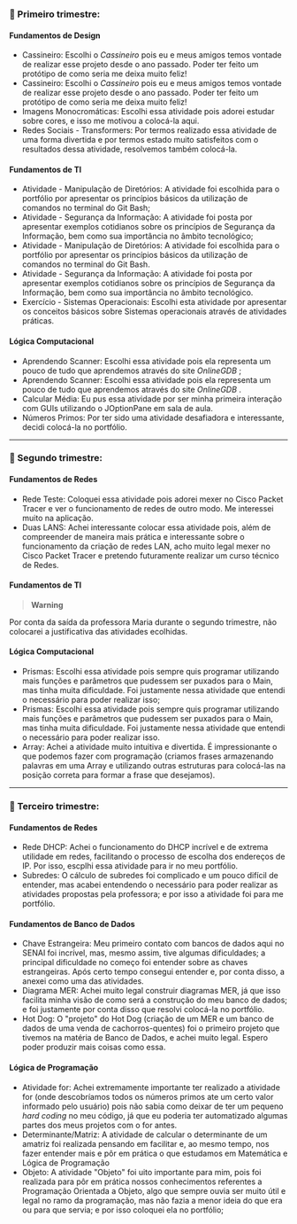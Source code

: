  <h3> 🥇 Primeiro trimestre: </h3>

 #### Fundamentos de Design
 - Cassineiro: Escolhi o <i> Cassineiro </i> pois eu e meus amigos temos vontade de realizar esse projeto desde o ano passado. Poder ter feito um protótipo de como seria me deixa muito feliz! 
 - Cassineiro: Escolhi o <i> Cassineiro </i> pois eu e meus amigos temos vontade de realizar esse projeto desde o ano passado. Poder ter feito um protótipo de como seria me deixa muito feliz!
 - Imagens Monocromáticas: Escolhi essa atividade pois adorei estudar sobre cores, e isso me motivou a colocá-la aqui.
 - Redes Sociais - Transformers: Por termos realizado essa atividade de uma forma divertida e por termos estado muito satisfeitos com o resultados dessa atividade, resolvemos também colocá-la.

#### Fundamentos de TI
- Atividade - Manipulação de Diretórios: A atividade foi escolhida para o portfólio por apresentar os princípios básicos da utilização de comandos no terminal do Git Bash;
- Atividade - Segurança da Informação: A atividade foi posta por apresentar exemplos cotidianos sobre os princípios de Segurança da Informação, bem como sua importância no âmbito tecnológico;
- Atividade - Manipulação de Diretórios: A atividade foi escolhida para o portfólio por apresentar os princípios básicos da utilização de comandos no terminal do Git Bash.
- Atividade - Segurança da Informação: A atividade foi posta por apresentar exemplos cotidianos sobre os princípios de Segurança da Informação, bem como sua importância no âmbito tecnológico.
- Exercício - Sistemas Operacionais: Escolhi esta atividade por apresentar os conceitos básicos sobre Sistemas operacionais através de atividades práticas.

#### Lógica Computacional
- Aprendendo Scanner: Escolhi essa atividade pois ela representa um pouco de tudo que aprendemos através do site <i> OnlineGDB </i>;
- Aprendendo Scanner: Escolhi essa atividade pois ela representa um pouco de tudo que aprendemos através do site <i> OnlineGDB </i>.
- Calcular Média: Eu pus essa atividade por ser minha primeira interação com GUIs utilizando o JOptionPane em sala de aula. <br>
- Números Primos: Por ter sido uma atividade desafiadora e interessante, decidi colocá-la no portfólio.

<hr>

<h3> 🥈 Segundo trimestre: </h3>

#### Fundamentos de Redes
 - Rede Teste: Coloquei essa atividade pois adorei mexer no Cisco Packet Tracer e ver o funcionamento de redes de outro modo. Me interessei muito na aplicação.
 - Duas LANS: Achei interessante colocar essa atividade pois, além de compreender de maneira mais prática e interessante sobre o funcionamento da criação de redes LAN, acho muito legal mexer no Cisco Packet Tracer e pretendo futuramente realizar um curso técnico de Redes. 

#### Fundamentos de TI
> **Warning** 

Por conta da saída da professora Maria durante o segundo trimestre, não colocarei a justificativa das atividades ecolhidas.

#### Lógica Computacional
- Prismas: Escolhi essa atividade pois sempre quis programar utilizando mais funções e parâmetros que pudessem ser puxados para o Main, mas tinha muita dificuldade. Foi justamente nessa atividade que entendi o necessário para poder realizar isso;
- Prismas: Escolhi essa atividade pois sempre quis programar utilizando mais funções e parâmetros que pudessem ser puxados para o Main, mas tinha muita dificuldade. Foi justamente nessa atividade que entendi o necessário para poder realizar isso.
- Array: Achei a atividade muito intuitiva e divertida. É impressionante o que podemos fazer com programação (criamos frases armazenando palavras em uma Array e utilizando outras estruturas para colocá-las na posição correta para formar a frase que desejamos).

<hr>

<h3> 🥉 Terceiro trimestre: </h3>

#### Fundamentos de Redes
 - Rede DHCP: Achei o funcionamento do DHCP incrível e de extrema utilidade em redes, facilitando o processo de escolha dos endereços de IP. Por isso, escplhi essa atividade para ir no meu portfólio.
 - Subredes: O cálculo de subredes foi complicado e um pouco difícil de entender, mas acabei entendendo o necessário para poder realizar as atividades propostas pela professora; e por isso a atividade foi para me portfólio. 

#### Fundamentos de Banco de Dados
- Chave Estrangeira: Meu primeiro contato com bancos de dados aqui no SENAI foi incrível, mas, mesmo assim, tive algumas dificuldades; a principal dificuldade no começo foi entender sobre as chaves estrangeiras. Após certo tempo consegui entender e, por conta disso, a anexei como uma das atividades.
- Diagrama MER: Achei muito legal construir diagramas MER, já que isso facilita minha visão de como será a construção do meu banco de dados; e foi justamente por conta disso que resolvi colocá-la no portfólio.
- Hot Dog: O "projeto" do Hot Dog (criação de um MER e um banco de dados de uma venda de cachorros-quentes) foi o primeiro projeto que tivemos na matéria de Banco de Dados, e achei muito legal. Espero poder produzir mais coisas como essa.

#### Lógica de Programação
- Atividade for: Achei extremamente importante ter realizado a atividade for (onde descobríamos todos os números primos ate um certo valor informado pelo usuário) pois não sabia como deixar de ter um pequeno _hard coding_ no meu código, já que eu poderia ter automatizado algumas partes dos meus projetos com o for antes.
- Determinante/Matriz: A atividade de calcular o determinante de um amatriz foi realizada pensando em facilitar e, ao mesmo tempo, nos fazer entender mais e pôr em prática o que estudamos em Matemática e Lógica de Programação
- Objeto: A atividade "Objeto" foi uito importante para mim, pois foi realizada para pôr em prática nossos conhecimentos referentes a Programação Orientada a Objeto, algo que sempre ouvia ser muito útil e legal no ramo da programação, mas não fazia a menor ideia do que era ou para que servia; e por isso coloquei ela no portfólio;

